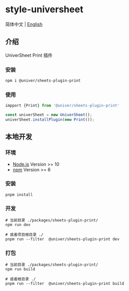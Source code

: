 # style-universheet

简体中文 | [English](./README.md)

## 介绍

UniverSheet Print 插件

### 安装

```bash
npm i @univer/sheets-plugin-print
```

### 使用

```js
impport {Print} from '@univer/sheets-plugin-print'

const univerSheet = new UniverSheet();
univerSheet.installPlugin(new Print());
```

## 本地开发

### 环境

-   [Node.js](https://nodejs.org/en/) Version >= 10
-   [npm](https://www.npmjs.com/) Version >= 6

### 安装

```
pnpm install
```

### 开发

```
# 当前目录 ./packages/sheets-plugin-print/
npm run dev

# 或者项目根目录 ./
pnpm run --filter  @univer/sheets-plugin-print dev
```

### 打包

```
# 当前目录 ./packages/sheets-plugin-print/
npm run build

# 或者根目录 ./
pnpm run --filter  @univer/sheets-plugin-print build
```
